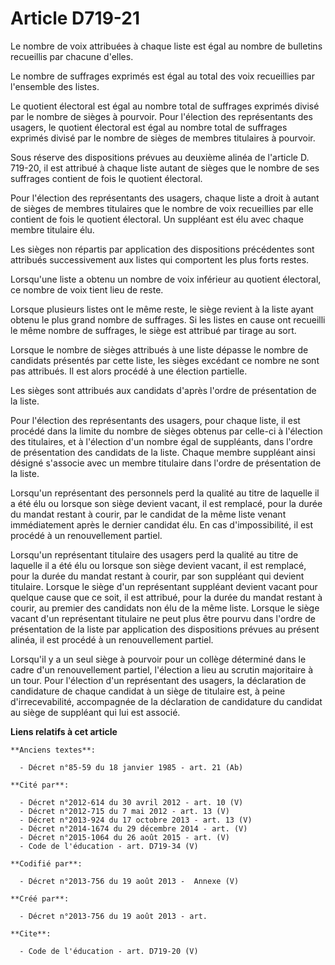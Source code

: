 # Article D719-21

Le nombre de voix attribuées à chaque liste est égal au nombre de bulletins recueillis par chacune d'elles. 

Le nombre de suffrages exprimés est égal au total des voix recueillies par l'ensemble des listes. 

Le quotient électoral est égal au nombre total de suffrages exprimés divisé par le nombre de sièges à pourvoir. Pour
l'élection des représentants des usagers, le quotient électoral est égal au nombre total de suffrages exprimés divisé par le
nombre de sièges de membres titulaires à pourvoir. 

Sous réserve des dispositions prévues au deuxième alinéa de l'article D. 719-20, il est attribué à chaque liste autant de
sièges que le nombre de ses suffrages contient de fois le quotient électoral. 

Pour l'élection des représentants des usagers, chaque liste a droit à autant de sièges de membres titulaires que le nombre de
voix recueillies par elle contient de fois le quotient électoral. Un suppléant est élu avec chaque membre titulaire élu. 

Les sièges non répartis par application des dispositions précédentes sont attribués successivement aux listes qui comportent
les plus forts restes. 

Lorsqu'une liste a obtenu un nombre de voix inférieur au quotient électoral, ce nombre de voix tient lieu de reste. 

Lorsque plusieurs listes ont le même reste, le siège revient à la liste ayant obtenu le plus grand nombre de suffrages. Si
les listes en cause ont recueilli le même nombre de suffrages, le siège est attribué par tirage au sort. 

Lorsque le nombre de sièges attribués à une liste dépasse le nombre de candidats présentés par cette liste, les sièges
excédant ce nombre ne sont pas attribués. Il est alors procédé à une élection partielle. 

Les sièges sont attribués aux candidats d'après l'ordre de présentation de la liste. 

Pour l'élection des représentants des usagers, pour chaque liste, il est procédé dans la limite du nombre de sièges obtenus
par celle-ci à l'élection des titulaires, et à l'élection d'un nombre égal de suppléants, dans l'ordre de présentation des
candidats de la liste. Chaque membre suppléant ainsi désigné s'associe avec un membre titulaire dans l'ordre de présentation
de la liste. 

Lorsqu'un représentant des personnels perd la qualité au titre de laquelle il a été élu ou lorsque son siège devient vacant,
il est remplacé, pour la durée du mandat restant à courir, par le candidat de la même liste venant immédiatement après le
dernier candidat élu. En cas d'impossibilité, il est procédé à un renouvellement partiel. 

Lorsqu'un représentant titulaire des usagers perd la qualité au titre de laquelle il a été élu ou lorsque son siège devient
vacant, il est remplacé, pour la durée du mandat restant à courir, par son suppléant qui devient titulaire. Lorsque le siège
d'un représentant suppléant devient vacant pour quelque cause que ce soit, il est attribué, pour la durée du mandat restant à
courir, au premier des candidats non élu de la même liste. Lorsque le siège vacant d'un représentant titulaire ne peut plus
être pourvu dans l'ordre de présentation de la liste par application des dispositions prévues au présent alinéa, il est
procédé à un renouvellement partiel. 

Lorsqu'il y a un seul siège à pourvoir pour un collège déterminé dans le cadre d'un renouvellement partiel, l'élection a lieu
au scrutin majoritaire à un tour. Pour l'élection d'un représentant des usagers, la déclaration de candidature de chaque
candidat à un siège de titulaire est, à peine d'irrecevabilité, accompagnée de la déclaration de candidature du candidat au
siège de suppléant qui lui est associé.

**Liens relatifs à cet article**

	**Anciens textes**:

	  - Décret n°85-59 du 18 janvier 1985 - art. 21 (Ab)

	**Cité par**:

	  - Décret n°2012-614 du 30 avril 2012 - art. 10 (V)
	  - Décret n°2012-715 du 7 mai 2012 - art. 13 (V)
	  - Décret n°2013-924 du 17 octobre 2013 - art. 13 (V)
	  - Décret n°2014-1674 du 29 décembre 2014 - art. (V)
	  - Décret n°2015-1064 du 26 août 2015 - art. (V)
	  - Code de l'éducation - art. D719-34 (V)

	**Codifié par**:

	  - Décret n°2013-756 du 19 août 2013 -  Annexe (V)

	**Créé par**:

	  - Décret n°2013-756 du 19 août 2013 - art.

	**Cite**:

	  - Code de l'éducation - art. D719-20 (V)
